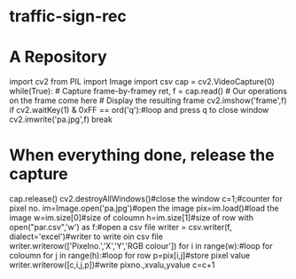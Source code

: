 # traffic-sign-rec
# A Repository
import cv2
from PIL import Image
import csv
cap = cv2.VideoCapture(0)
while(True):
    # Capture frame-by-framey
    ret, f = cap.read()
    # Our operations on the frame come here
    # Display the resulting frame
    cv2.imshow('frame',f)
    if cv2.waitKey(1) & 0xFF == ord('q'):#loop and press q to close window
        cv2.imwrite('pa.jpg',f)
        break
# When everything done, release the capture
cap.release()
cv2.destroyAllWindows()#close the window
c=1;#counter for pixel no.
im=Image.open('pa.jpg')#open the image
pix=im.load()#load the image
w=im.size[0]#size of coloumn
h=im.size[1]#size of row
with open("par.csv",'w') as f:#open a csv file
     writer = csv.writer(f, dialect='excel')#writer to write oin csv file
     writer.writerow(['Pixelno.','X','Y','RGB colour'])
     for i in range(w):#loop for coloumn
         for j in range(h):#loop for row
              p=pix[i,j]#store pixel value
              writer.writerow([c,i,j,p])#write pixno.,xvalu,yvalue
              c=c+1
